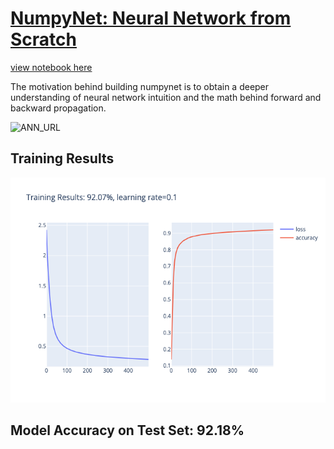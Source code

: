 # [NumpyNet: Neural Network from Scratch](https://nbviewer.org/github/mcqueg/numpy_net/blob/main/numpynet.ipynb)

[view notebook here](https://nbviewer.org/github/mcqueg/numpy_net/blob/main/numpynet.ipynb) 

The motivation behind building numpynet is to obtain a deeper understanding of neural network intuition and the math behind forward and backward propagation.

![ANN_URL](https://miro.medium.com/max/1160/0*u5-PcKYVfUE5s2by.gif)

## Training Results
![training](figures/train.png)

## Model Accuracy on Test Set: 92.18%